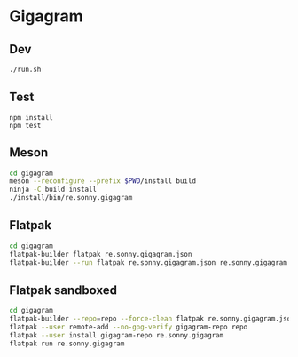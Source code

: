 # Gigagram

## Dev

```sh
./run.sh
```

## Test

```
npm install
npm test
```

## Meson

```sh
cd gigagram
meson --reconfigure --prefix $PWD/install build
ninja -C build install
./install/bin/re.sonny.gigagram
```

## Flatpak

```sh
cd gigagram
flatpak-builder flatpak re.sonny.gigagram.json
flatpak-builder --run flatpak re.sonny.gigagram.json re.sonny.gigagram
```

## Flatpak sandboxed

```sh
cd gigagram
flatpak-builder --repo=repo --force-clean flatpak re.sonny.gigagram.json
flatpak --user remote-add --no-gpg-verify gigagram-repo repo
flatpak --user install gigagram-repo re.sonny.gigagram
flatpak run re.sonny.gigagram
```
